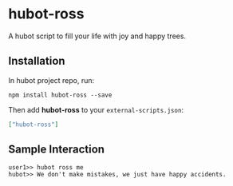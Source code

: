 # hubot-ross

A hubot script to fill your life with joy and happy trees.

## Installation

In hubot project repo, run:

`npm install hubot-ross --save`

Then add **hubot-ross** to your `external-scripts.json`:

```json
["hubot-ross"]
```

## Sample Interaction

```
user1>> hubot ross me
hubot>> We don't make mistakes, we just have happy accidents.
```
